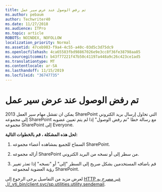 ```yaml
---
title: تم رفض الوصول عند عرض سير عمل
ms.author: pebaum
author: Techwriter40
ms.date: 11/27/2018
ms.audience: ITPro
ms.topic: article
ROBOTS: NOINDEX, NOFOLLOW
localization_priority: Normal
ms.assetid: 47ceb983-f9a4-4c55-a40c-03d5c3d75dc9
ms.openlocfilehash: 4ca65583fbd98867026e9e3cc8f36fe38798aa85
ms.sourcegitcommit: b43f77221f47b50c41197a448a9c26c423ce1ad5
ms.translationtype: MT
ms.contentlocale: ar-SA
ms.lasthandoff: 11/15/2019
ms.locfileid: "36747735"
---
```

# <a name="access-denied-when-viewing-a-workflow"></a>تم رفض الوصول عند عرض سير عمل

يمكن ان تفشل مهام سير العمل 2013 SharePoint التي تحاول إرسال بريد الكتروني إلى مجموعه SharePoint مع رسالة خطا "تم رفض الوصول" إذا لم يتم تعيين عضويه مجموعه SharePoint إلى Everyone.
  
 **لحل هذه المشكلة ، قم بالخطوات التالية:**
  
 1. السماح للجميع بمشاهده أعضاء مجموعه SharePoint.
  
 2. أزاله مجموعه SharePoint من سطر إلى أو نسخه من البريد الكتروني.
  
 3. قم باضافه المستخدمين بشكل صريح إلى السطر "إلى" أو "نسخه" إذا تعذر تغيير رؤية العضوية لمجموعه SharePoint.
  
لعرض مزيد من التفاصيل يرجى الرجوع إلى [HTTP غير مصرح به ل/_vti_bin/client.svc/sp.utilities.utility.sendemail](https://go.microsoft.com/fwlink/?linkid=2044694&amp;clcid=0x409).
  